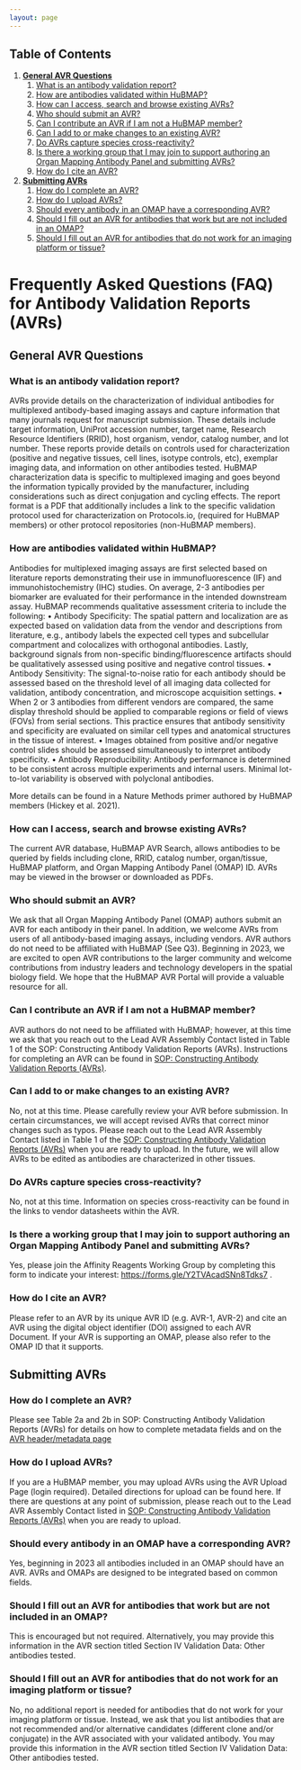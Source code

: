 ```yaml
---
layout: page
---
```


## Table of Contents
  1. **[General AVR Questions](#general-avr-questions)**
      1. [What is an antibody validation report?](#what-is-an-antibody-validation-report)
      2. [How are antibodies validated within HuBMAP?](#how-are-antibodies-validated-within-hubmap)
      3. [How can I access, search and browse existing AVRs?](#how-can-i-access-search-and-browse-existing-avrs)
      4. [Who should submit an AVR?](#who-should-submit-an-avr)
      5. [Can I contribute an AVR if I am not a HuBMAP member?](#can-i-contribute-an-avr-if-i-am-not-a-hubmap-member)
      6. [Can I add to or make changes to an existing AVR?](#can-i-add-to-or-make-changes-to-an-existing-avr)
      7. [Do AVRs capture species cross-reactivity?](#do-avrs-capture-species-cross-reactivity)
      8. [Is there a working group that I may join to support authoring an Organ Mapping Antibody Panel and submitting AVRs?](#is-there-a-working-group-that-i-may-join-to-support-authoring-an-organ-mapping-antibody-panel-and-submitting-avrs)
      9. [How do I cite an AVR?](#how-do-i-cite-an-avr)
  2. **[Submitting AVRs](#submitting-avrs)**
      1. [How do I complete an AVR?](#how-do-i-complete-an-avr)
      2. [How do I upload AVRs? ](#how-do-i-upload-avrs)
      3. [Should every antibody in an OMAP have a corresponding AVR?](#should-every-antibody-in-an-omap-have-a-corresponding-avr)
      4. [Should I fill out an AVR for antibodies that work but are not included in an OMAP?](#should-i-fill-out-an-avr-for-antibodies-that-work-but-are-not-included-in-an-omap)
      5. [Should I fill out an AVR for antibodies that do not work for an imaging platform or tissue?](#should-i-fill-out-an-avr-for-antibodies-that-do-not-work-for-an-imaging-platform-or-tissue)


# Frequently Asked Questions (FAQ) for Antibody Validation Reports (AVRs)

## General AVR Questions

### What is an antibody validation report?
AVRs provide details on the characterization of individual antibodies for multiplexed antibody-based imaging assays and capture information that many journals request for manuscript submission. These details include target information, UniProt accession number, target name, Research Resource Identifiers (RRID), host organism, vendor, catalog number, and lot number. These reports provide details on controls used for characterization (positive and negative tissues, cell lines, isotype controls, etc), exemplar imaging data, and information on other antibodies tested. HuBMAP characterization data is specific to multiplexed imaging and goes beyond the information typically provided by the manufacturer, including considerations such as direct conjugation and cycling effects. The report format is a PDF that additionally includes a link to the specific validation protocol used for characterization on Protocols.io, (required for HuBMAP members) or other protocol repositories (non-HuBMAP members).
    
### How are antibodies validated within HuBMAP?
Antibodies for multiplexed imaging assays are first selected based on literature reports demonstrating their use in immunofluorescence (IF) and immunohistochemistry (IHC) studies. On average, 2-3 antibodies per biomarker are evaluated for their performance in the intended downstream assay. HuBMAP recommends qualitative assessment criteria to include the following:
•	Antibody Specificity: The spatial pattern and localization are as expected based on validation data from the vendor and descriptions from literature, e.g., antibody labels the expected cell types and subcellular compartment and colocalizes with orthogonal antibodies. Lastly, background signals from non-specific binding/fluorescence artifacts should be qualitatively assessed using positive and negative control tissues.
•	Antibody Sensitivity: The signal-to-noise ratio for each antibody should be assessed based on the threshold level of all imaging data collected for validation, antibody concentration, and microscope acquisition settings.
•	When 2 or 3 antibodies from different vendors are compared, the same display threshold should be applied to comparable regions or field of views (FOVs) from serial sections. This practice ensures that antibody sensitivity and specificity are evaluated on similar cell types and anatomical structures in the tissue of interest. 
•	Images obtained from positive and/or negative control slides should be assessed simultaneously to interpret antibody specificity.
•	Antibody Reproducibility: Antibody performance is determined to be consistent across multiple experiments and internal users. Minimal lot-to-lot variability is observed with polyclonal antibodies.

More details can be found in a Nature Methods primer authored by HuBMAP members (Hickey et al. 2021). 

### How can I access, search and browse existing AVRs?
The current AVR database, HuBMAP AVR Search, allows antibodies to be queried by fields including clone, RRID, catalog number, organ/tissue, HuBMAP platform, and Organ Mapping Antibody Panel (OMAP) ID. AVRs may be viewed in the browser or downloaded as PDFs.

### Who should submit an AVR?
We ask that all Organ Mapping Antibody Panel (OMAP) authors submit an AVR for each antibody in their panel. In addition, we welcome AVRs from users of all antibody-based imaging assays, including vendors. AVR authors do not need to be affiliated with HuBMAP (See Q3). Beginning in 2023, we are excited to open AVR contributions to the larger community and welcome contributions from industry leaders and technology developers in the spatial biology field. We hope that the HuBMAP AVR Portal will provide a valuable resource for all. 

### Can I contribute an AVR if I am not a HuBMAP member?
AVR authors do not need to be affiliated with HuBMAP; however, at this time we ask that you reach out to the Lead AVR Assembly Contact listed in Table 1 of the SOP: Constructing Antibody Validation Reports (AVRs). Instructions for completing an AVR can be found in [SOP: Constructing Antibody Validation Reports (AVRs)](https://doi.org/10.5281/zenodo.7418623).

### Can I add to or make changes to an existing AVR?
No, not at this time. Please carefully review your AVR before submission. In certain circumstances, we will accept revised AVRs that correct minor changes such as typos. Please reach out to the Lead AVR Assembly Contact listed in Table 1 of the [SOP: Constructing Antibody Validation Reports (AVRs)](https://doi.org/10.5281/zenodo.7418623) when you are ready to upload. In the future, we will allow AVRs to be edited as antibodies are characterized in other tissues. 

### Do AVRs capture species cross-reactivity?
No, not at this time. Information on species cross-reactivity can be found in the links to vendor datasheets within the AVR. 

### Is there a working group that I may join to support authoring an Organ Mapping Antibody Panel and submitting AVRs?
Yes, please join the Affinity Reagents Working Group by completing this form to indicate your interest:  https://forms.gle/Y2TVAcadSNn8Tdks7 .

### How do I cite an AVR?
Please refer to an AVR by its unique AVR ID (e.g. AVR-1, AVR-2) and cite an AVR using the digital object identifier (DOI) assigned to each AVR Document. If your AVR is supporting an OMAP, please also refer to the OMAP ID that it supports.

## Submitting AVRs

### How do I complete an AVR?
Please see Table 2a and 2b in SOP: Constructing Antibody Validation Reports (AVRs) for details on how to complete metadata fields and on the [AVR header/metadata page](/avr/csv-format.html)

### How do I upload AVRs?
If you are a HuBMAP member, you may upload AVRs using the AVR Upload Page (login required). Detailed directions for upload can be found here. If there are questions at any point of submission, please reach out to the Lead AVR Assembly Contact listed in [SOP: Constructing Antibody Validation Reports (AVRs)](https://doi.org/10.5281/zenodo.7418623) when you are ready to upload. 

### Should every antibody in an OMAP have a corresponding AVR?
Yes, beginning in 2023 all antibodies included in an OMAP should have an AVR. AVRs and OMAPs are designed to be integrated based on common fields. 

### Should I fill out an AVR for antibodies that work but are not included in an OMAP?
This is encouraged but not required. Alternatively, you may provide this information in the AVR section titled Section IV Validation Data: Other antibodies tested. 

### Should I fill out an AVR for antibodies that do not work for an imaging platform or tissue?
No, no additional report is needed for antibodies that do not work for your imaging platform or tissue. Instead, we ask that you list antibodies that are not recommended and/or alternative candidates (different clone and/or conjugate) in the AVR associated with your validated antibody. You may provide this information in the AVR section titled Section IV Validation Data: Other antibodies tested.
